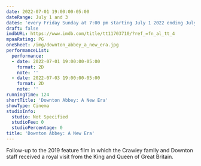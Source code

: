 ```yaml
---
date: 2022-07-01 19:00:00-05:00
dateRange: July 1 and 3
dates: 'every Friday Sunday at 7:00 pm starting July 1 2022 ending July 3 2022 '
draft: false
imdbURL: https://www.imdb.com/title/tt11703710/?ref_=fn_al_tt_4
mpaaRating: PG
oneSheet: /img/downton_abbey_a_new_era.jpg
performanceList:
  performance:
  - date: 2022-07-01 19:00:00-05:00
    format: 2D
    note: ''
  - date: 2022-07-03 19:00:00-05:00
    format: 2D
    note: ''
runningTime: 124
shortTitle: 'Downton Abbey: A New Era'
showType: Cinema
studioInfo:
  studio: Not Specified
  studioFee: 0
  studioPercentage: 0
title: 'Downton Abbey: A New Era'
---
```


Follow-up to the 2019 feature film in which the Crawley family and Downton staff received a royal visit from the King and Queen of Great Britain.